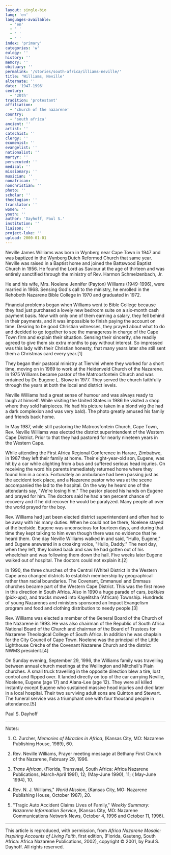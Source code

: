 ```yaml
---
layout: single-bio
lang: 'en'
languages-available:
  - 'en'
  - ' '
  - ' '
  - ' '
index: 'primary'
categories: 'w'
eulogy: ''
history: ''
memory: ''
obituary: ''
permalink: '/stories/south-africa/illiams-neville/'
title: 'Williams, Neville'
alternate: ''
date: '1947-1996'
century:
  - '20th'
tradition: 'protestant'
affiliation:
  - 'church of the nazarene'
country:
  - 'south africa'
ancient: ''
artist: ''
catechist: ''
clergy: ''
ecumenist: ''
evangelist: ''
nationalist: ''
martyr: ''
persecuted: ''
medical: ''
missionary: ''
musician: ''
nonafrican: ''
nonchristian: ''
photo: ''
scholar: ''
theologian: ''
translator: ''
women: ''
youth: ''
author: 'Dayhoff, Paul S.'
institution: ''
liaison: ''
project-luke: ''
upload: 2000-01-01
---
```



Neville James Williams was born in Wynberg near Cape Town in 1947 and was baptized in the Wynberg Dutch Reformed Church that same year.  Neville was raised in a Baptist home and joined the Battswood Baptist Church in 1956.  He found the Lord as Saviour at the age of thirteen and was entirely sanctified through the ministry of Rev. Harmon Schmelzenbach, Jr.

He and his wife, Mrs. Noelene Jennifer (Payton) Williams (1949-1996), were married in 1968.  Sensing God's call to the ministry, he enrolled in the Rehoboth Nazarene Bible College in 1970 and graduated in 1972.

Financial problems began when Williams went to Bible College because they had just purchased a lovely new bedroom suite on a six-month cash payment basis.  Now with only one of them earning a salary, they fell behind in their payments, and it was impossible to finish paying the account on time.  Desiring to be good Christian witnesses, they prayed about what to do and decided to go together to see the manageress in charge of the Cape Town firm and explain their situation.  Sensing their sincerity, she readily agreed to give them six extra months to pay without interest.  So impressed was this lady with their Christian honesty, that many years later she still sent them a Christmas card every year.[1]

They began their pastoral ministry at Tiervlei where they worked for a short time, moving on in 1969 to work at the Heidenveld Church of the Nazarene. In 1975 Williams became pastor of the Matroosfontein Church and was ordained by Dr. Eugene L. Stowe in 1977.  They served the church faithfully through the years at both the local and district levels.

Neville Williams had a great sense of humour and was always ready to laugh at himself.  While visiting the United States in 1986 he visited a shop where they sold hairpieces.  He had his picture taken in a blond wig (he had a dark complexion and was very bald).  The photo greatly amused his family and friends back  home.

In May 1987, while still pastoring the Matroosfontein Church, Cape Town, Rev. Neville Williams was elected the district superintendent of the Western Cape District.  Prior to that they had pastored for nearly nineteen years in the Western Cape.

While attending the First Africa Regional Conference in Harare, Zimbabwe, in 1987 they left their family at home.  Their eight-year-old son, Eugene, was hit by a car while alighting from a bus and suffered serious head injuries.  On receiving the word his parents immediately returned home where they found him in a coma.  Fortunately an ambulance had been passing just as the accident took place, and a Nazarene pastor who was at the scene accompanied the lad to the hospital.  On the way he heard one of the attendants say, "We're losing him."  The pastor placed his hands on Eugene and prayed for him.  The doctors said he had a ten percent chance of recovery and if he did recover he would be paralyzed.  Many people all over the world prayed for the boy.

Rev. Williams had just been elected district superintendent and often had to be away with his many duties. When he could not be there, Noelene stayed at the bedside.  Eugene was unconscious for fourteen days, and during that time they kept talking to him even though there was no evidence that he heard them.  One day Neville Williams walked in and said, "Hullo, Eugene," and Eugene answered in a croaking voice, "Hullo, Daddy."  The next day, when they left, they looked back and saw he had gotten out of his wheelchair and was following them down the hall.  Five weeks later Eugene walked out of hospital.  The doctors could not explain it.[2]

In 1990, the three churches of the Central (White) District in the Western Cape area changed districts to establish membership by geographical rather than racial boundaries.  The Covenant, Emmanuel and Emmaus churches became part of  the Western Cape District.  This was the first move in this direction in South Africa.  Also in 1990 a huge parade of cars, *bakkies* (pick-ups), and trucks moved into Kayelitsha (African) Township.  Hundreds of young Nazarenes and ministers sponsored an Impact Evangelism program and food and clothing distribution to needy people.[3]

Rev. Williams was elected a member of the General Board of the Church of the Nazarene in 1993. He was also chairman of the Republic of South Africa National Board of the Church and chairman of the Board of Trustees for Nazarene Theological College of South Africa.  In addition he was chaplain for the City Council of Cape Town.  Noelene was the principal of the Little Lighthouse Cr&egrave;che of the Covenant Nazarene Church and the district NWMS president.[4]

On Sunday evening, September 29, 1996, the Williams family was travelling between annual church meetings at the Wellington and Mitchell's Plain churches.  A small truck travelling in the opposite direction blew a tire, lost control and flipped over.  It landed directly on top of the car carrying Neville, Noelene, Eugene (age 17) and Alana-Lee (age 12).  They were all killed instantly except Eugene who sustained massive head injuries and died later in a local hospital.  Their two surviving adult sons are Quinton and Stewart. The funeral service was a triumphant one with four thousand people in attendance.[5]

Paul S. Dayhoff

---

Notes:

1.   C.  Zurcher, *Memories of Miracles in Africa*, (Kansas City, MO: Nazarene Publishing House, 1989), 60.

2. Rev. Neville Williams, Prayer meeting message at Bethany First Church of the Nazarene, February 29, 1996.

3. *Trans African*, (Florida, Transvaal, South Africa: Africa Nazarene Publications, March-April 1991), 12;  (May-June 1990), 11; ( May-June 1994), 10.

4. Rev. N. J. Williams," *World Mission*, (Kansas City, MO: Nazarene Publishing House, October 1987), 20.

5. "Tragic Auto Accident Claims Lives of Family,"  *Weekly Summary: Nazarene Information Service*, (Kansas City, MO: Nazarene Communications Network News, October 4, 1996 and October 11, 1996).

---

This article is reproduced, with permission, from *Africa Nazarene Mosaic: Inspiring Accounts of Living Faith*, first edition, (Florida, Gauteng, South Africa: Africa Nazarene Publications, 2002), copyright &copy; 2001, by Paul S. Dayhoff.  All rights reserved.